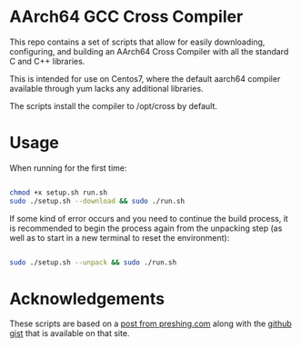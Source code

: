 # AArch64 GCC Cross Compiler
This repo contains a set of scripts that allow for easily downloading, configuring, and building an AArch64 Cross Compiler with all the standard C and C++ libraries.

This is intended for use on Centos7, where the default aarch64 compiler available through yum lacks any additional libraries.

The scripts install the compiler to /opt/cross by default.

# Usage
When running for the first time:

```bash

chmod +x setup.sh run.sh
sudo ./setup.sh --download && sudo ./run.sh

```

If some kind of error occurs and you need to continue the build process, it is recommended to begin the process again from the unpacking step (as well as to start in a new terminal to reset the environment):

```bash

sudo ./setup.sh --unpack && sudo ./run.sh

```

# Acknowledgements
These scripts are based on a [post from preshing.com](https://preshing.com/20141119/how-to-build-a-gcc-cross-compiler/) along with the [github gist](https://gist.github.com/preshing/41d5c7248dea16238b60) that is available on that site.
